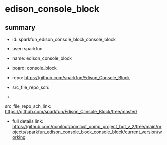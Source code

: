 # edison_console_block
 
## summary 
* id: sparkfun_edison_console_block_console_block
* user: sparkfun
* name: edison_console_block
* board: console_block
* repo: https://github.com/sparkfun/Edison_Console_Block



* src_file_repo_sch: 
*
 src_file_repo_sch_link: https://github.com/sparkfun/Edison_Console_Block/tree/master/
* full details link: https://github.com/oomlout/oomlout_oomp_project_bot_v_2/tree/main/projects/sparkfun_edison_console_block_console_block/current_version/working  






